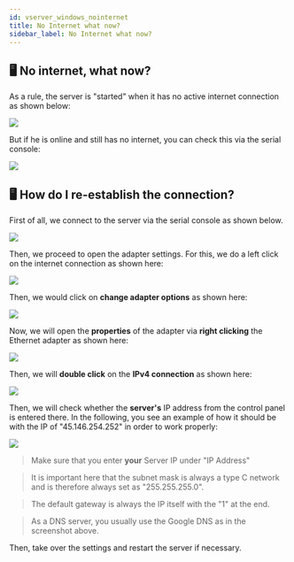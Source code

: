 ```yaml
---
id: vserver_windows_nointernet
title: No Internet what now?
sidebar_label: No Internet what now?
---
```



## 🖥 No internet, what now?

As a rule, the server is "started" when it has no active internet connection as shown below:

![](https://screensaver01.zap-hosting.com/index.php/s/36Fw6TP8JCiwAia/preview)

But if he is online and still has no internet, you can check this via the serial console: 

![](https://screensaver01.zap-hosting.com/index.php/s/aq37j3XG72meGH9/preview)


## 🖥 How do I re-establish the connection?

First of all, we connect to the server via the serial console as shown below. 

![](https://screensaver01.zap-hosting.com/index.php/s/2WjFgoyE5fdstd6/preview)

Then, we proceed to open the adapter settings. For this, we do a left click on the internet connection as shown here:

![](https://screensaver01.zap-hosting.com/index.php/s/jsRoZdbYLBeFpp7/preview)

Then, we would click on **change adapter options** as shown here:

![](https://screensaver01.zap-hosting.com/index.php/s/KKPJp6QQRjaHNKe/preview)

Now, we will open the **properties** of the adapter via **right clicking** the Ethernet adapter as shown here:

![](https://screensaver01.zap-hosting.com/index.php/s/ciF26AKKyKed8gA/preview)

Then, we will **double click** on the **IPv4 connection** as shown here:

![](https://screensaver01.zap-hosting.com/index.php/s/eNedHmYkAgJARNi/preview)

Then, we will check whether the **server's** IP address from the control panel is entered there. In the following, you see an example of how it should be with the IP of "45.146.254.252" in order to work properly:

![](https://screensaver01.zap-hosting.com/index.php/s/ZnLC26QHDBMi3c9/preview)

> Make sure that you enter **your** Server IP under "IP Address"

> It is important here that the subnet mask is always a type C network and is therefore always set as "255.255.255.0".

> The default gateway is always the IP itself with the "1" at the end.

> As a DNS server, you usually use the Google DNS as in the screenshot above.

Then, take over the settings and restart the server if necessary.

